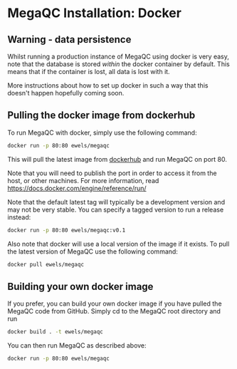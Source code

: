 # MegaQC Installation: Docker

## Warning - data persistence
Whilst running a production instance of MegaQC using docker
is very easy, note that the database is stored _within_ the
docker container by default. This means that if the container
is lost, all data is lost with it.

More instructions about how to set up docker in such a way that
this doesn't happen hopefully coming soon.

## Pulling the docker image from dockerhub
To run MegaQC with docker, simply use the following command:

```bash
docker run -p 80:80 ewels/megaqc
```

This will pull the latest image from
[dockerhub](https://hub.docker.com/r/ewels/megaqc/) and run MegaQC
on port 80.

Note that you will need to publish the port in order to access it
from the host, or other machines. For more information, read https://docs.docker.com/engine/reference/run/

Note that the default latest tag will typically be a development
version and may not be very stable. You can specify a tagged version
to run a release instead:

```bash
docker run -p 80:80 ewels/megaqc:v0.1
```

Also note that docker will use a local version of the image if it
exists. To pull the latest version of MegaQC use the following command:

```bash
docker pull ewels/megaqc
```

## Building your own docker image
If you prefer, you can build your own docker image if you have pulled
the MegaQC code from GitHub. Simply cd to the MegaQC root directory and run

```bash
docker build . -t ewels/megaqc
```

You can then run MegaQC as described above:

```bash
docker run -p 80:80 ewels/megaqc
```
